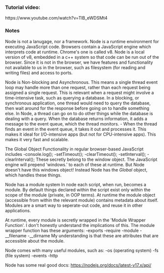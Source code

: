 <h3>Tutorial video:</h3>
https://www.youtube.com/watch?v=TlB_eWDSMt4

<h3>Notes</h3>
Node is not a lanugage, nor a framework.
Node is a runtime environment for executing JavaScript code.
	Browsers contain a JavaScript engine which interprets code at runtime. Chrome's one is called v8.
	Node is a local version of v8, embedded in a c++ system so that code can be run out of the browser.
	Since it is not in the browser, we have features and functionality not available to us in the browser, such as filesystem (for reading and writing files) and access to ports.

Node is Non-blocking and Asynchronous.
	This means a single thread event loop may handle more than one request, rather than each request being assigned a single request.
	This is relevant when a request might involve a time-intensive task, such as querying a database.
		In a blocking, or synchronous application, one thread would need to query the database, then wait around for the response before going on to handle something else.
		In Node, a thread can go on to do other things while the database is dealing with a query. When the database returns information, it adds a message to the event queue, which the thread monitors.
		- When the thread finds an event in the event queue, it takes it out and processes it.
	This makes it ideal for I/O-intensive apps (but not for CPU-intensive apps).
	This makes it very fast and scalable.

The Global Object
Functionality in regular browser-based JavaScript includes
		-console.log();
		-setTimeout();
		-clearTimeout();
		-setInterval();
		-clearInterval();
	These secretly belong to the window object. The JavaScript engine will prepend 'windows.' to each of these at runtime.
	But Node doesn't have this windows object!
Instead Node has the *Global* object, which handles these things.

Node has a module system
In node each script, when run, becomes a module. By default things declared within the script exist only within the scope of the module (private, in OOP terms).
At runtime the module object (accessible from within the relevant module) contains metadata about itself.
Modules are a smart way to seperate-out code, and reuse it in other applications.

At runtime, every module is secretly wrapped in the 'Module Wrapper Function'. I don't honestly understand the implications of this.
The module wrapper function has these arguments:
	-exports
	-require
	-module
	-__filename
	-__dirname
My understanding is that these are attributes that are accessible about the module.

Node comes with many useful modules, such as:
	-os (operating system)
	-fs (file system)
	-events
	-http

Node has some real good docs: https://nodejs.org/docs/latest-v17.x/api/
